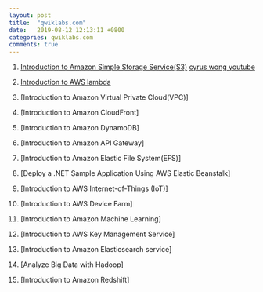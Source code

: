 ```yaml
---
layout: post
title:  "qwiklabs.com"
date:   2019-08-12 12:13:11 +0800
categories: qwiklabs.com
comments: true
---
```




1. [Introduction to Amazon Simple Storage Service(S3)](https://www.qwiklabs.com/focuses/278?locale=en&parent=catalog)
[cyrus wong youtube](https://www.youtube.com/watch?v=upbCSD4LeOo)

2. [Introduction to AWS lambda]()
3. [Introduction to Amazon Virtual Private Cloud(VPC)]
4. [Introduction to Amazon CloudFront]
5. [Introduction to Amazon DynamoDB]
6. [Introduction to Amazon API Gateway]
7. [Introduction to Amazon Elastic File System(EFS)]
8. [Deploy a .NET Sample Application Using AWS Elastic Beanstalk]
9. [Introduction to AWS Internet-of-Things (IoT)]
10. [Introduction to AWS Device Farm]
11. [Introduction to Amazon Machine Learning]
12. [Introduction to AWS Key Management Service]
13. [Introduction to Amazon Elasticsearch service]
14. [Analyze Big Data with Hadoop]
15. [Introduction to Amazon Redshift]




